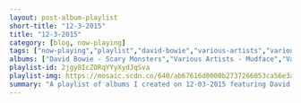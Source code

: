 ```yaml
---
layout: post-album-playlist
short-title: "12-3-2015"
title: "12-3-2015"
category: [blog, now-playing]
tags: ["now-playing","playlist","david-bowie","various-artists","various-artists","paul-clayton,-jean-ritchie,-richard-chase","various-artists","guy-carawan","sum-41","various-artists"]
albums: ["David Bowie - Scary Monsters","Various Artists - Mudface","Various Artists - The Civil War (Original Soundtrack Recording)","Paul Clayton, Jean Ritchie, Richard Chase - American Songs Of Revolutionary Times (Digitally Remastered)","Various Artists - Courtin's A Pleasure","Guy Carawan - This Little Light of Mine","Sum 41 - Screaming Bloody Murder","Various Artists - Thank Me Later"]
playlist-id: 2jgy8IcZORqYYyXydJqSva
playlist-img: https://mosaic.scdn.co/640/ab67616d0000b2737266053ca56e3a20498b0db1ab67616d0000b273af874be60e38954b341d96f0ab67616d0000b273b62b49cec67e610f6f3d1221ab67616d0000b273e5938409e3e19e4828671add
summary: "A playlist of albums I created on 12-03-2015 featuring David Bowie, Various Artists, Various Artists, Paul Clayton, Jean Ritchie, Richard Chase, Various Artists, Guy Carawan, Sum 41, and Various Artists"
---
```

